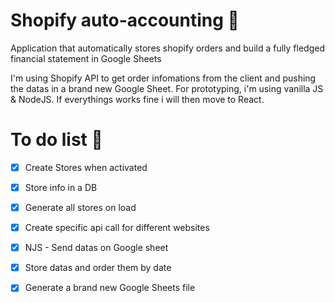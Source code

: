 # Shopify auto-accounting 🤑
Application that automatically stores shopify orders and build a fully fledged financial statement in Google Sheets

I'm using Shopify API to get order infomations from the client and pushing the datas in a brand new Google Sheet.
For prototyping, i'm using vanilla JS & NodeJS. If everythings works fine i will then move to React.

# To do list 📒

- [x] Create Stores when activated
- [x] Store info in a DB
- [x] Generate all stores on load
- [x] Create specific api call for different websites
- [x] NJS - Send datas on Google sheet 
- [x] Store datas and order them by date
- [x] Generate a brand new Google Sheets file

